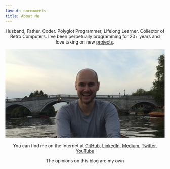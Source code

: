 ```yaml
---
layout: nocomments
title: About Me
---
```


<p style="text-align: center;">Husband, Father, Coder. Polyglot Programmer, Lifelong Learner. Collector of Retro Computers. I've been perpetually programming for 20+ years and love taking on new <a href="/projects">projects</a>.</p>

![James Mackenzie](/img/about/james-mackenzie.jpg)

<p style="text-align: center;">You can find me on the Internet at <a href="https://github.com/jamesfmackenzie" target="_blank">GitHub</a>, <a href="https://www.linkedin.com/in/jamesfmackenzie" target="_blank">LinkedIn</a>, <a href="https://medium.com/@jamesfmackenzie" target="_blank">Medium</a>, <a href="https://twitter.com/jamesfmackenzie" target="_blank">Twitter</a>, <a href="https://youtube.com/jamesfmackenzie" target="_blank">YouTube</a></p>

<p style="text-align: center;">The opinions on this blog are my own</p>
